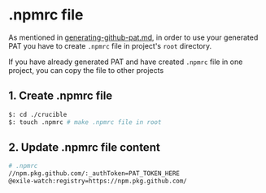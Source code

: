 # .npmrc file

As mentioned in [generating-github-pat.md](generating-github-pat.md "mention"), in order to use your generated PAT you have to create `.npmrc` file in project's `root` directory.

If you have already generated PAT and have created `.npmrc` file in one project, you can copy the file to other projects

## 1. Create .npmrc file

```bash
$: cd ./crucible
$: touch .npmrc # make .npmrc file in root
```

## 2. Update .npmrc file content

```bash
# .npmrc
//npm.pkg.github.com/:_authToken=PAT_TOKEN_HERE
@exile-watch:registry=https://npm.pkg.github.com/
```
